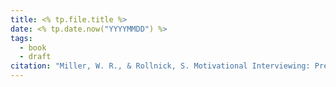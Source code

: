 ```yaml
---
title: <% tp.file.title %>
date: <% tp.date.now("YYYYMMDD") %>
tags:
  - book
  - draft
citation: "Miller, W. R., & Rollnick, S. Motivational Interviewing: Preparing People to Change Addictive Behavior, 2nd ed. New York: Guilford Press, 2002."
---
```

